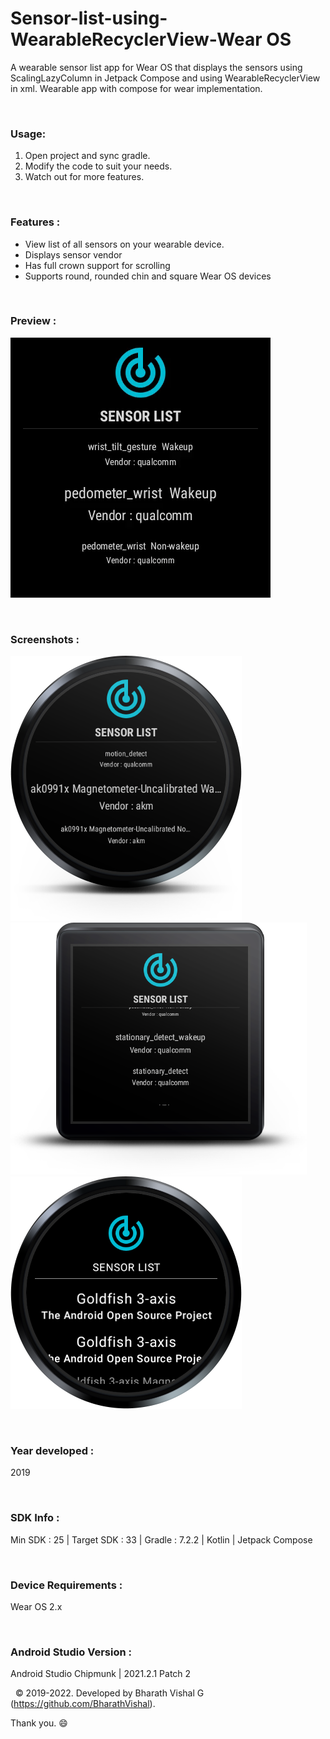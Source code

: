 # Sensor-list-using-WearableRecyclerView-Wear OS
 
A wearable sensor list app for Wear OS that displays the sensors using ScalingLazyColumn in Jetpack Compose and using WearableRecyclerView in xml. Wearable app with compose for wear implementation.

&nbsp;
### Usage:
1. Open project and sync gradle.
2. Modify the code to suit your needs.
3. Watch out for more features.

&nbsp;
### Features :
- View list of all sensors on your wearable device.
- Displays sensor vendor
- Has full crown support for scrolling
- Supports round, rounded chin and square Wear OS devices

&nbsp;
### Preview : 
![Preview](https://github.com/BharathVishal/Sensor-list-using-WearableRecyclerView/blob/master/Preview/PreviewGif.gif)


&nbsp;
### Screenshots : 
![Screenshot 1](https://github.com/BharathVishal/Sensor-list-using-WearableRecyclerView/blob/master/Screenshots/1.png?s=30)
![Screenshot 2](https://github.com/BharathVishal/Sensor-list-using-WearableRecyclerView/blob/master/Screenshots/3.png?s=30)
![Screenshot 3](https://github.com/BharathVishal/Sensor-list-using-WearableRecyclerView/blob/master/Screenshots/4.png?s=30)


&nbsp;
### Year developed : 
2019


&nbsp;
### SDK Info : 
Min SDK : 25  | Target SDK : 33 | Gradle : 7.2.2  | Kotlin | Jetpack Compose


&nbsp;
### Device Requirements : 
Wear OS 2.x


&nbsp;
### Android Studio Version : 
Android Studio Chipmunk | 2021.2.1 Patch 2




&nbsp;
© 2019-2022. Developed by Bharath Vishal G (https://github.com/BharathVishal).

Thank you. :smile:
